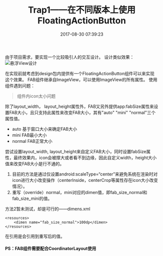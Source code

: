 ﻿---
title: Trap1——在不同版本上使用FloatingActionButton
tags:
  - Trap
  - Widget
  - FloatingActionButton
  
categories:
  - Android
date: 2017-08-30 07:39:23
---

由于项目需求，要实现一个比较吸引人的交互设计。
设计类似效果：
![悬浮View设计](/images/Trap-Of-Using-FloatingActionButton-on-different-android/origin_design.png  "理想布局设计")

<!-- more -->

在实现前就考虑到design包内提供有一个FloatingActionButton组件可以来实现这个效果。
FAB组件继承自ImageView，可以使用ImageView的所有属性。
使用组件遇到问题：

> 组件内icon太小问题

除了layout_width， layout_height属性外，FAB又另外提供app:fabSize属性来设置FAB大小，且只支持此属性来改变FAB大小，其有"auto" "mini" "normal"三个属性值。

* auto 基于窗口大小来确定FAB大小
* mini FAB最小大小
* normal FAB正常大小

尝试设置layout_width, layout_height来自定义FAB大小，同时设置fabSize属性，最终效果内，icon会被撑大或者看不到边缘，因此自定义width，height大小值来改变FAB大小是行不通的。

1. 目前的方法是通过仅设置android:scaleType=“center”来避免系统在渲染时对icon进行大小改变操作（centerInside，centerCrop等属性存在icon大小改变情况）。
2. 重写（override）normal，mini对应的dimen值，即fab_size_normal和fab_size_mini的值。

方法2暂未测试，却是可行的——dimens.xml

    <resources>
        <dimen name="fab_size_normal">100dp</dimen>
    </resources>

在引用是会引用到重写后的值。

#### PS：FAB组件需要配合CoordinatorLayout使用
